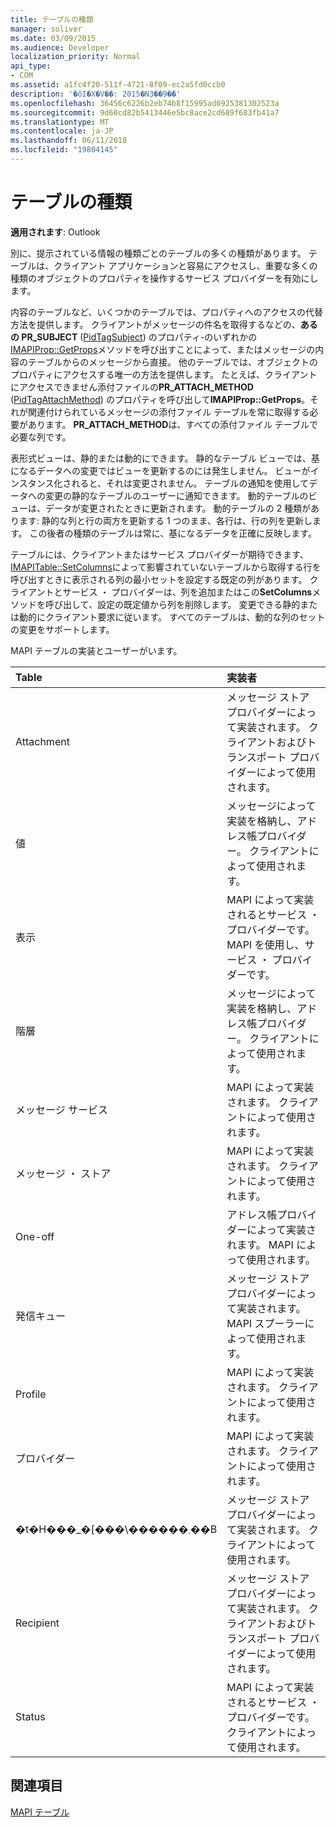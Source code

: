 ```yaml
---
title: テーブルの種類
manager: soliver
ms.date: 03/09/2015
ms.audience: Developer
localization_priority: Normal
api_type:
- COM
ms.assetid: a1fc4f20-511f-4721-8f09-ec2a5fd0ccb0
description: '�ŏI�X�V��: 2015�N3��9��'
ms.openlocfilehash: 36456c6226b2eb74b8f15995ad0925381302523a
ms.sourcegitcommit: 9d60cd82b5413446e5bc8ace2cd689f683fb41a7
ms.translationtype: MT
ms.contentlocale: ja-JP
ms.lasthandoff: 06/11/2018
ms.locfileid: "19804145"
---
```

# <a name="types-of-tables"></a>テーブルの種類

  
  
**適用されます**: Outlook 
  
別に、提示されている情報の種類ごとのテーブルの多くの種類があります。 テーブルは、クライアント アプリケーションと容易にアクセスし、重要な多くの種類のオブジェクトのプロパティを操作するサービス プロバイダーを有効にします。 
  
内容のテーブルなど、いくつかのテーブルでは、プロパティへのアクセスの代替方法を提供します。 クライアントがメッセージの件名を取得するなどの、**あるの PR_SUBJECT** ([PidTagSubject](pidtagsubject-canonical-property.md)) のプロパティ-のいずれかの[IMAPIProp::GetProps](imapiprop-getprops.md)メソッドを呼び出すことによって、またはメッセージの内容のテーブルからのメッセージから直接。 他のテーブルでは、オブジェクトのプロパティにアクセスする唯一の方法を提供します。 たとえば、クライアントにアクセスできません添付ファイルの**PR_ATTACH_METHOD** ([PidTagAttachMethod](pidtagattachmethod-canonical-property.md)) のプロパティを呼び出して**IMAPIProp::GetProps**。それが関連付けられているメッセージの添付ファイル テーブルを常に取得する必要があります。 **PR_ATTACH_METHOD**は、すべての添付ファイル テーブルで必要な列です。 
  
表形式ビューは、静的または動的にできます。 静的なテーブル ビューでは、基になるデータへの変更ではビューを更新するのには発生しません。 ビューがインスタンス化されると、それは変更されません。 テーブルの通知を使用してデータへの変更の静的なテーブルのユーザーに通知できます。 動的テーブルのビューは、データが変更されたときに更新されます。 動的テーブルの 2 種類があります: 静的な列と行の両方を更新する 1 つのまま、各行は、行の列を更新します。 この後者の種類のテーブルは常に、基になるデータを正確に反映します。
  
テーブルには、クライアントまたはサービス プロバイダーが期待できます、 [IMAPITable::SetColumns](imapitable-setcolumns.md)によって影響されていないテーブルから取得する行を呼び出すときに表示される列の最小セットを設定する既定の列があります。 クライアントとサービス ・ プロバイダーは、列を追加またはこの**SetColumns**メソッドを呼び出して、設定の既定値から列を削除します。 変更できる静的または動的にクライアント要求に従います。 すべてのテーブルは、動的な列のセットの変更をサポートします。 
  
MAPI テーブルの実装とユーザーがいます。
  
|**Table**|**実装者**|
|:-----|:-----|
|Attachment  <br/> |メッセージ ストア プロバイダーによって実装されます。 クライアントおよびトランスポート プロバイダーによって使用されます。  <br/> |
|値  <br/> |メッセージによって実装を格納し、アドレス帳プロバイダー。 クライアントによって使用されます。  <br/> |
|表示  <br/> |MAPI によって実装されるとサービス ・ プロバイダーです。 MAPI を使用し、サービス ・ プロバイダーです。  <br/> |
|階層  <br/> |メッセージによって実装を格納し、アドレス帳プロバイダー。 クライアントによって使用されます。  <br/> |
|メッセージ サービス  <br/> |MAPI によって実装されます。 クライアントによって使用されます。  <br/> |
|メッセージ ・ ストア  <br/> |MAPI によって実装されます。 クライアントによって使用されます。  <br/> |
|One-off  <br/> |アドレス帳プロバイダーによって実装されます。 MAPI によって使用されます。  <br/> |
|発信キュー  <br/> |メッセージ ストア プロバイダーによって実装されます。 MAPI スプーラーによって使用されます。  <br/> |
|Profile  <br/> |MAPI によって実装されます。 クライアントによって使用されます。  <br/> |
|プロバイダー  <br/> |MAPI によって実装されます。 クライアントによって使用されます。  <br/> |
|�t�H���_�[���\������܂��B  <br/> |メッセージ ストア プロバイダーによって実装されます。 クライアントによって使用されます。  <br/> |
|Recipient  <br/> |メッセージ ストア プロバイダーによって実装されます。 クライアントおよびトランスポート プロバイダーによって使用されます。  <br/> |
|Status  <br/> |MAPI によって実装されるとサービス ・ プロバイダーです。 クライアントによって使用されます。  <br/> |
   
## <a name="see-also"></a>関連項目



[MAPI テーブル](mapi-tables.md)

